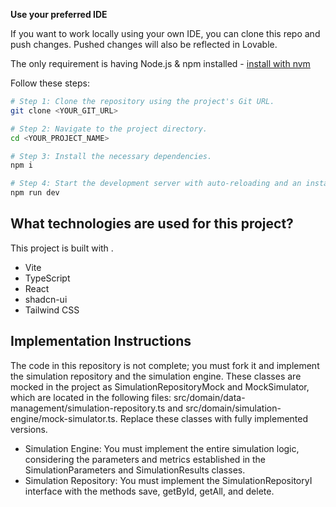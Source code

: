 **Use your preferred IDE**

If you want to work locally using your own IDE, you can clone this repo and push changes. Pushed changes will also be reflected in Lovable.

The only requirement is having Node.js & npm installed - [install with nvm](https://github.com/nvm-sh/nvm#installing-and-updating)

Follow these steps:

```sh
# Step 1: Clone the repository using the project's Git URL.
git clone <YOUR_GIT_URL>

# Step 2: Navigate to the project directory.
cd <YOUR_PROJECT_NAME>

# Step 3: Install the necessary dependencies.
npm i

# Step 4: Start the development server with auto-reloading and an instant preview.
npm run dev
```

## What technologies are used for this project?

This project is built with .

- Vite
- TypeScript
- React
- shadcn-ui
- Tailwind CSS

## Implementation Instructions

The code in this repository is not complete; you must fork it and implement the simulation repository and the simulation engine. These classes are mocked in the project as SimulationRepositoryMock and MockSimulator, which are located in the following files: src/domain/data-management/simulation-repository.ts and src/domain/simulation-engine/mock-simulator.ts. Replace these classes with fully implemented versions.

- Simulation Engine: You must implement the entire simulation logic, considering the parameters and metrics established in the SimulationParameters and SimulationResults classes.
- Simulation Repository: You must implement the SimulationRepositoryI interface with the methods save, getById, getAll, and delete.

